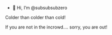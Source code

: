 - 👋 Hi, I’m @subsubsubzero

Colder than colder than cold!

If you are not in the incrowd.... sorry, you are out!

<!---
subsubsubzero/subsubsubzero is a ✨ special ✨ repository because its `README.md` (this file) appears on your GitHub profile.
You can click the Preview link to take a look at your changes.
--->
